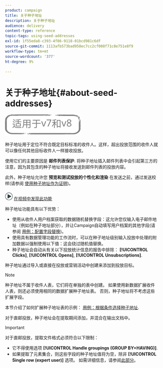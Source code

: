 ```yaml
---
product: campaign
title: 关于种子地址
description: 关于种子地址
audience: delivery
content-type: reference
topic-tags: using-seed-addresses
exl-id: 1f55eda8-c393-4f86-9118-01bcd981c6df
source-git-commit: 1113afb573bad958ec7cc2cf008f71c8e751e8f9
workflow-type: tm+mt
source-wordcount: '377'
ht-degree: 9%

---
```


# 关于种子地址{#about-seed-addresses}

![](../../assets/common.svg)

种子地址用于定位不符合既定目标标准的收件人。这样，超出投放范围的收件人就可以像任何其他目标收件人一样接收投放。

使用它们的主要原因是 **邮件列表保护**. 将种子地址插入邮件列表中会引起第三方的注意，因为其包含的种子地址将接收发送到邮件列表的投放内容。

此外，种子地址允许您 **预览和测试投放的个性化和渲染** 在发送之前，通过发送校样(请参阅 [使用种子地址作为证明](steps-defining-the-target-population.md#using-seed-addresses-as-proof))。

![](assets/do-not-localize/how-to-video.png) [在视频中发现此功能](steps-defining-the-target-population.md#seeds-and-proofs-video)

种子地址功能具有以下优势：

* 使用从收件人用户档案获取的数据随机替换字段：这允许您仅输入电子邮件地址（例如在种子地址部分），并让Campaign自动填写用户档案的其他字段(请参阅 [用例：配置字段替换](use-case--configuring-the-field-substitution.md))。
* 使用具有数据管理功能的工作流时，可以在种子地址级别输入投放中处理的附加数据以强制使用以下值：这会绕过随机值替换。
* 种子地址会自动从有关以下投放统计信息的报告中排除： **[!UICONTROL Clicks]**, **[!UICONTROL Opens]**, **[!UICONTROL Unsubscriptions]**.

种子地址通过导入或直接在投放或营销活动中创建来添加到投放目标。

>[!NOTE]
>
>种子地址不属于收件人表，它们将在单独的表中创建。 如果使用新数据扩展收件人表，则还必须使用相同的数据扩展种子地址表。 否则，种子地址将不考虑这些扩展字段。
>
>本节介绍了如何扩展种子地址表的示例： [用例：根据条件选择种子地址](use-case--selecting-seed-addresses-on-criteria.md).

对于直邮投放，种子地址会在提取期间添加，并混合在输出文档中。

>[!IMPORTANT]
>
>对于直邮投放，提取文件格式必须符合以下限制：
>
>* 它不得使用选项 **[!UICONTROL Handle groupings (GROUP BY+HAVING)]**.
>* 如果提取了元素集合，则这些字段的种子地址值将为空，除非 **[!UICONTROL Single row (expert user)]** 选项。 如需详细信息，请参阅[此部分](../../platform/using/executing-export-jobs.md#step-7---data-formatting)。
>

